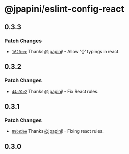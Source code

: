 # @jpapini/eslint-config-react

## 0.3.3

### Patch Changes

-   [`1620eec`](https://github.com/jpapini/tools-javascript/commit/1620eecfd9b9ebfdf1b563980b976f2fc885cb05) Thanks [@jpapini](https://github.com/jpapini)! - Allow '{}' typings in react.

## 0.3.2

### Patch Changes

-   [`44a92e2`](https://github.com/jpapini/tools-javascript/commit/44a92e282084cfd17a388f46415bb78fae19595b) Thanks [@jpapini](https://github.com/jpapini)! - Fix React rules.

## 0.3.1

### Patch Changes

-   [`89b8dee`](https://github.com/jpapini/tools-javascript/commit/89b8dee83598ca92f8c139127620969e0c9d2d50) Thanks [@jpapini](https://github.com/jpapini)! - Fixing react rules.

## 0.3.0
